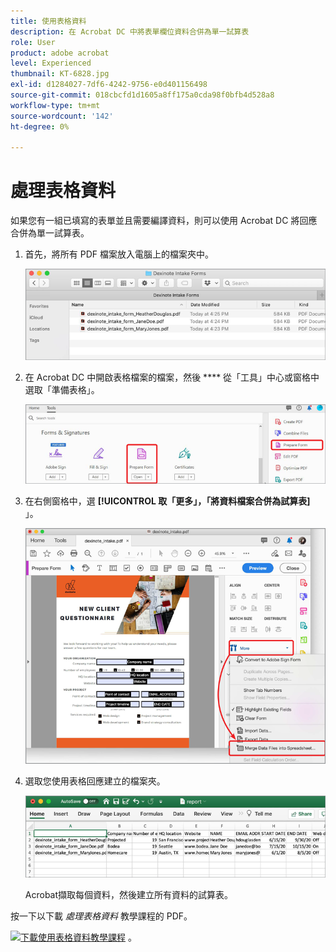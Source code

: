 ```yaml
---
title: 使用表格資料
description: 在 Acrobat DC 中將表單欄位資料合併為單一試算表
role: User
product: adobe acrobat
level: Experienced
thumbnail: KT-6828.jpg
exl-id: d1284027-7df6-4242-9756-e0d401156498
source-git-commit: 018cbcfd1d1605a8ff175a0cda98f0bfb4d528a8
workflow-type: tm+mt
source-wordcount: '142'
ht-degree: 0%

---
```


# 處理表格資料

如果您有一組已填寫的表單並且需要編譯資料，則可以使用 Acrobat DC 將回應合併為單一試算表。

1. 首先，將所有 PDF 檔案放入電腦上的檔案夾中。

   ![表單資料步驟 1](../assets/FormData_1.png)

1. 在 Acrobat DC 中開啟表格檔案的檔案，然後 **** 從「工具」中心或窗格中選取「準備表格」。

   ![表單資料步驟 2](../assets/FormData_2.png)

1. 在右側窗格中，選 **[!UICONTROL 取「更多」，「將資料檔案合併為試算表]** 」。

   ![表單資料步驟 3](../assets/FormData_3.png)

1. 選取您使用表格回應建立的檔案夾。

   ![表單資料步驟 4](../assets/FormData_4.png)

   Acrobat擷取每個資料，然後建立所有資料的試算表。

按一下以下載 *處理表格資料* 教學課程的 PDF。

[![下載使用表格資料教學課程 ](../assets/acrobat_PDF_96.png)](../assets/AcrobatDCFormData.pdf) 。
